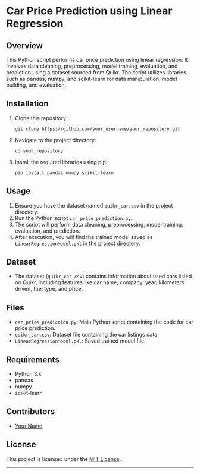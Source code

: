 # Car Price Prediction using Linear Regression

## Overview
This Python script performs car price prediction using linear regression. It involves data cleaning, preprocessing, model training, evaluation, and prediction using a dataset sourced from Quikr. The script utilizes libraries such as pandas, numpy, and scikit-learn for data manipulation, model building, and evaluation.

## Installation
1. Clone this repository:
   ```
   git clone https://github.com/your_username/your_repository.git
   ```
2. Navigate to the project directory:
   ```
   cd your_repository
   ```
3. Install the required libraries using pip:
   ```
   pip install pandas numpy scikit-learn
   ```

## Usage
1. Ensure you have the dataset named `quikr_car.csv` in the project directory.
2. Run the Python script `car_price_prediction.py`.
3. The script will perform data cleaning, preprocessing, model training, evaluation, and prediction.
4. After execution, you will find the trained model saved as `LinearRegressionModel.pkl` in the project directory.

## Dataset
- The dataset (`quikr_car.csv`) contains information about used cars listed on Quikr, including features like car name, company, year, kilometers driven, fuel type, and price.

## Files
- `car_price_prediction.py`: Main Python script containing the code for car price prediction.
- `quikr_car.csv`: Dataset file containing the car listings data.
- `LinearRegressionModel.pkl`: Saved trained model file.

## Requirements
- Python 3.x
- pandas
- numpy
- scikit-learn

## Contributors
- [Your Name](https://github.com/your_username)

## License
This project is licensed under the [MIT License](LICENSE).

---
